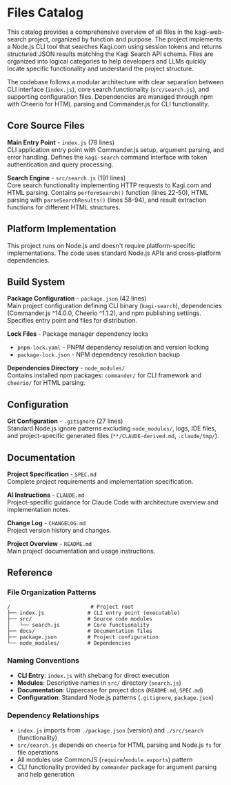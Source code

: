 <!-- Generated: 2025-08-02T19:22:46+02:00 -->

# Files Catalog

This catalog provides a comprehensive overview of all files in the kagi-web-search project, organized by function and purpose. The project implements a Node.js CLI tool that searches Kagi.com using session tokens and returns structured JSON results matching the Kagi Search API schema. Files are organized into logical categories to help developers and LLMs quickly locate specific functionality and understand the project structure.

The codebase follows a modular architecture with clear separation between CLI interface (`index.js`), core search functionality (`src/search.js`), and supporting configuration files. Dependencies are managed through npm with Cheerio for HTML parsing and Commander.js for CLI functionality.

## Core Source Files

**Main Entry Point** - `index.js` (78 lines)  
CLI application entry point with Commander.js setup, argument parsing, and error handling. Defines the `kagi-search` command interface with token authentication and query processing.

**Search Engine** - `src/search.js` (191 lines)  
Core search functionality implementing HTTP requests to Kagi.com and HTML parsing. Contains `performSearch()` function (lines 22-50), HTML parsing with `parseSearchResults()` (lines 58-94), and result extraction functions for different HTML structures.

## Platform Implementation

This project runs on Node.js and doesn't require platform-specific implementations. The code uses standard Node.js APIs and cross-platform dependencies.

## Build System

**Package Configuration** - `package.json` (42 lines)  
Main project configuration defining CLI binary (`kagi-search`), dependencies (Commander.js ^14.0.0, Cheerio ^1.1.2), and npm publishing settings. Specifies entry point and files for distribution.

**Lock Files** - Package manager dependency locks  
- `pnpm-lock.yaml` - PNPM dependency resolution and version locking
- `package-lock.json` - NPM dependency resolution backup

**Dependencies Directory** - `node_modules/`  
Contains installed npm packages: `commander/` for CLI framework and `cheerio/` for HTML parsing.

## Configuration

**Git Configuration** - `.gitignore` (27 lines)  
Standard Node.js ignore patterns excluding `node_modules/`, logs, IDE files, and project-specific generated files (`**/CLAUDE-derived.md`, `.claude/tmp/`).

## Documentation

**Project Specification** - `SPEC.md`  
Complete project requirements and implementation specification.

**AI Instructions** - `CLAUDE.md`  
Project-specific guidance for Claude Code with architecture overview and implementation notes.

**Change Log** - `CHANGELOG.md`  
Project version history and changes.

**Project Overview** - `README.md`  
Main project documentation and usage instructions.

## Reference

### File Organization Patterns

```
/                          # Project root
├── index.js              # CLI entry point (executable)
├── src/                  # Source code modules
│   └── search.js         # Core functionality
├── docs/                 # Documentation files
├── package.json          # Project configuration
└── node_modules/         # Dependencies
```

### Naming Conventions

- **CLI Entry**: `index.js` with shebang for direct execution
- **Modules**: Descriptive names in `src/` directory (`search.js`)
- **Documentation**: Uppercase for project docs (`README.md`, `SPEC.md`)
- **Configuration**: Standard Node.js patterns (`.gitignore`, `package.json`)

### Dependency Relationships

- `index.js` imports from `./package.json` (version) and `./src/search` (functionality)
- `src/search.js` depends on `cheerio` for HTML parsing and Node.js `fs` for file operations
- All modules use CommonJS (`require`/`module.exports`) pattern
- CLI functionality provided by `commander` package for argument parsing and help generation
